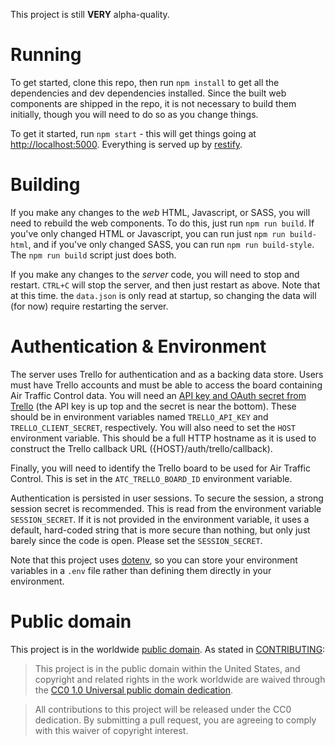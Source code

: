 This project is still **VERY** alpha-quality.

# Running

To get started, clone this repo, then run `npm install` to get all the dependencies and dev dependencies installed.  Since the built web components are shipped in the repo, it is not necessary to build them initially, though you will need to do so as you change things.

To get it started, run `npm start` - this will get things going at <http://localhost:5000>.  Everything is served up by [restify](https://www.npmjs.com/package/restify).

# Building

If you make any changes to the _web_ HTML, Javascript, or SASS, you will need to rebuild the web components.  To do this, just run `npm run build`.  If you've only changed HTML or Javascript, you can run just `npm run build-html`, and if you've only changed SASS, you can run `npm run build-style`.  The `npm run build` script just does both.

If you make any changes to the _server_ code, you will need to stop and restart.  `CTRL+C` will stop the server, and then just restart as above.  Note that at this time. the `data.json` is only read at startup, so changing the data will (for now) require restarting the server.

# Authentication & Environment

The server uses Trello for authentication and as a backing data store.  Users must have Trello accounts and must be able to access the board containing Air Traffic Control data.  You will need an [API key and OAuth secret from Trello](https://trello.com/app-key) (the API key is up top and the secret is near the bottom).  These should be in environment variables named `TRELLO_API_KEY` and `TRELLO_CLIENT_SECRET`, respectively.  You will also need to set the `HOST` environment variable.  This should be a full HTTP hostname as it is used to construct the Trello callback URL ({HOST}/auth/trello/callback).

Finally, you will need to identify the Trello board to be used for Air Traffic Control.  This is set in the `ATC_TRELLO_BOARD_ID` environment variable.

Authentication is persisted in user sessions.  To secure the session, a strong session secret is recommended.  This is read from the environment variable `SESSION_SECRET`.  If it is not provided in the environment variable, it uses a default, hard-coded string that is more secure than nothing, but only just barely since the code is open.  Please set the `SESSION_SECRET`.

Note that this project uses [dotenv](https://www.npmjs.com/package/dotenv), so you can store your environment variables in a `.env` file rather than defining them directly in your environment.

# Public domain

This project is in the worldwide [public domain](LICENSE.md). As stated in [CONTRIBUTING](CONTRIBUTING.md):

> This project is in the public domain within the United States, and copyright and related rights in the work worldwide are waived through the [CC0 1.0 Universal public domain dedication](https://creativecommons.org/publicdomain/zero/1.0/).

> All contributions to this project will be released under the CC0 dedication. By submitting a pull request, you are agreeing to comply with this waiver of copyright interest.
